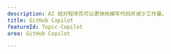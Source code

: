 ```yaml
---
description: AI 结对程序员可以更快地编写代码并减少工作量。
title: GitHub Copilot
featureId: Topic-Copilot
area: GitHub Copilot

---
```



